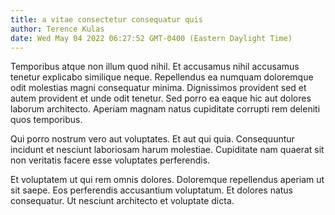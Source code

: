 ```yaml
---
title: a vitae consectetur consequatur quis
author: Terence Kulas
date: Wed May 04 2022 06:27:52 GMT-0400 (Eastern Daylight Time)
---
```

Temporibus atque non illum quod nihil. Et accusamus nihil accusamus tenetur explicabo similique neque. Repellendus ea numquam doloremque odit molestias magni consequatur minima. Dignissimos provident sed et autem provident et unde odit tenetur. Sed porro ea eaque hic aut dolores laborum architecto. Aperiam magnam natus cupiditate corrupti rem deleniti quos temporibus.

 Qui porro nostrum vero aut voluptates. Et aut qui quia. Consequuntur incidunt et nesciunt laboriosam harum molestiae. Cupiditate nam quaerat sit non veritatis facere esse voluptates perferendis.

 Et voluptatem ut qui rem omnis dolores. Doloremque repellendus aperiam ut sit saepe. Eos perferendis accusantium voluptatum. Et dolores natus consequatur. Ut nesciunt architecto et voluptate dicta.